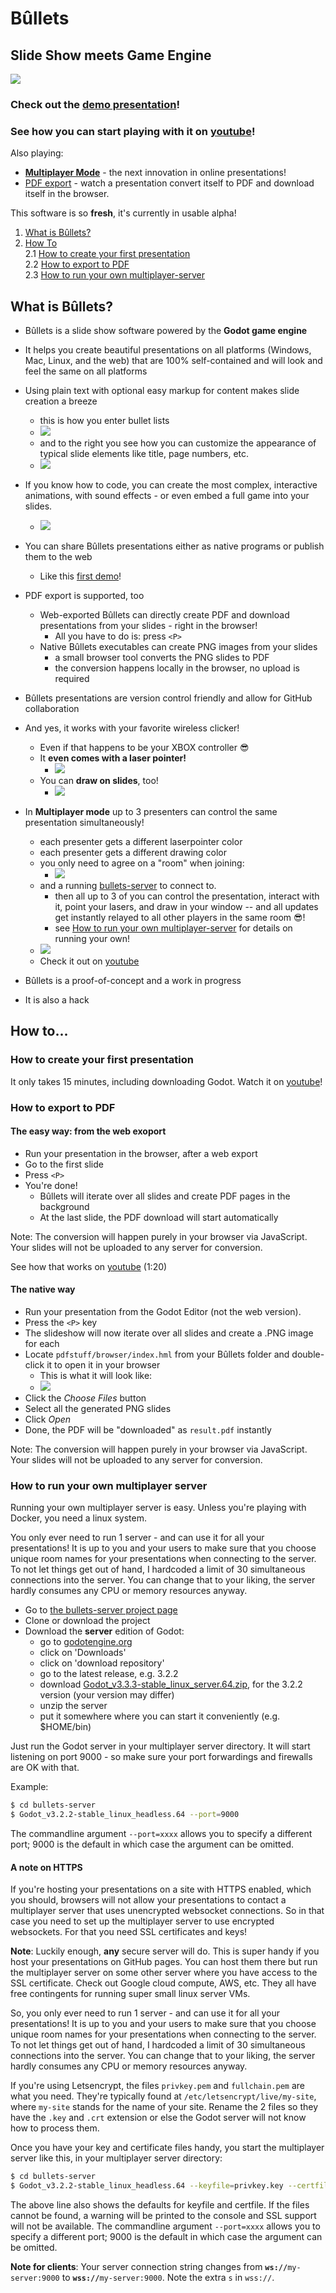 # Bûllets

## Slide Show meets Game Engine

![](docs/bullets-start.png)

### Check out the [demo presentation](https://renerocksai.github.io/bullets/bullets.html)!

### See how you can start playing with it on [youtube](https://www.youtube.com/watch?v=PSlo6nRRmZM)! 
Also playing: 
- [**Multiplayer Mode**](https://youtu.be/Z10a3eewbVU) - the next innovation in online presentations!
- [PDF export](https://youtu.be/PikFFpMJDkg) - watch a presentation convert itself to PDF and download itself in the browser.

This software is so **fresh**, it's currently in usable alpha!

1. [What is Bûllets?](#what-is-bûllets)
2. [How To](#how-to)  
2.1 [How to create your first presentation](#how-to-create-your-first-presentation)  
2.2 [How to export to PDF](#how-to-export-to-pdf)  
2.3 [How to run your own multiplayer-server](#how-to-run-your-own-multiplayer-server)

## What is Bûllets? 

- Bûllets is a slide show software powered by the 
    **Godot game engine**

- It helps you create beautiful presentations on all 
    platforms (Windows, Mac, Linux, and the web) that are 100% 
    self-contained  and will look and feel the same on all 
    platforms

- Using plain text with optional easy markup for 
    content makes slide creation a breeze
    - this is how you enter bullet lists
    - ![](docs/edittext.png)
    - and to the right you see how you can customize the appearance of typical slide elements like title, page numbers, etc.
    - ![](Bullets/img/godotscr2.png)
- If you know how to code, you can create the most 
    complex, interactive animations, with sound effects -
    or even embed a full game into your slides.
    - ![](docs/gametime.png)

- You can share Bûllets presentations either as native 
    programs or publish them to the web
    - Like this [first demo](https://renerocksai.github.io/bullets/bullets.html)!

- PDF export is supported, too
    - Web-exported Bûllets can directly create PDF and download presentations from your slides - right in the browser!
        - All you have to do is: press `<P>`
    - Native Bûllets executables can create PNG images from your slides
        - a small browser tool converts the PNG slides to PDF
        - the conversion happens locally in the browser, no upload is required

- Bûllets presentations are version control friendly and 
    allow for GitHub collaboration

- And yes, it works with your favorite wireless clicker!
	- Even if that happens to be your  XBOX controller :sunglasses:
	- It **even comes with a laser pointer!**
	    - ![](docs/laserpoint.png)
	- You can **draw on slides**, too!
	    - ![](docs/drawmode.png)
- In **Multiplayer mode** up to 3 presenters can control the same presentation simultaneously!
	- each presenter gets a different laserpointer color
	- each presenter gets a different drawing color
	- you only need to agree on a "room" when joining:
	    - ![](Bullets/img/multi3.png)
	- and a running [bullets-server](https://github.com/renerocksai/bullets-server) to connect to. 
	    - then all up to 3 of you can control the presentation, interact with it, point your lasers, and draw in your window -- and all updates get instantly relayed to all other players in the same room :sunglasses:!
	    - see [How to run your own multiplayer-server](#how-to-run-your-own-multiplayer-server) for details on running your own!
	- ![](Bullets/img/trial.png)
	- Check it out on [youtube](https://youtu.be/Z10a3eewbVU)

- Bûllets is a proof-of-concept and a work in progress

- It is also a hack

## How to...

### How to create your first presentation
It only takes 15 minutes, including downloading Godot. Watch it on [youtube](https://www.youtube.com/watch?v=PSlo6nRRmZM)!

### How to export to PDF

#### The easy way: from the web exoport
- Run your presentation in the browser, after a web export
- Go to the first slide
- Press `<P>`
- You're done!
    - Bûllets will iterate over all slides and create PDF pages in the background
    - At the last slide, the PDF download will start automatically
    
Note: The conversion will happen purely in your browser via JavaScript. Your slides will not be uploaded to any server for conversion.

See how that works on [youtube](https://youtu.be/PikFFpMJDkg) (1:20)

#### The native way
- Run your presentation from the Godot Editor (not the web version).
- Press the `<P>` key
- The slideshow will now iterate over all slides and create a .PNG image for each
- Locate `pdfstuff/browser/index.hml` from your Bûllets folder and double-click it to open it in your browser
    - This is what it will look like:
    - ![](docs/convert.png)
- Click the _Choose Files_ button
- Select all the generated PNG slides
- Click _Open_
- Done, the PDF will be "downloaded" as `result.pdf` instantly

Note: The conversion will happen purely in your browser via JavaScript. Your slides will not be uploaded to any server for conversion.

### How to run your own multiplayer server

Running your own multiplayer server is easy. Unless you're playing with Docker, you need a linux system.

You only ever need to run 1 server - and can use it for all your presentations! It is up to you and your users to make sure that you choose unique room names for your presentations when connecting to the server. To not let things get out of hand, I hardcoded a limit of 30 simultaneous connections into the server. You can change that to your liking, the server hardly consumes any CPU or memory resources anyway.

- Go to [the bullets-server project page](https://github.com/renerocksai/bullets-server)
- Clone or download the project
- Download the **server** edition of Godot:
    - go to [godotengine.org](https://godotengine.org)
    - click on 'Downloads'
    - click on 'download repository'
    - go to the latest release, e.g. 3.2.2
    - download [Godot_v3.3.3-stable_linux_server.64.zip](https://downloads.tuxfamily.org/godotengine/3.2.2/Godot_v3.2.2-stable_linux_server.64.zip), for the 3.2.2 version (your version may differ)
    - unzip the server
    - put it somewhere where you can start it conveniently (e.g. $HOME/bin)

Just run the Godot server in your multiplayer server directory. It will start listening on port 9000 - so make sure your port forwardings and firewalls are OK with that.

Example:

```bash
$ cd bullets-server
$ Godot_v3.2.2-stable_linux_headless.64 --port=9000
```

The commandline argument `--port=xxxx` allows you to specify a different port; 9000 is the default in which case the argument can be omitted.


#### A note on HTTPS
If you're hosting your presentations on a site with HTTPS enabled, which you should, browsers will not allow your presentations to contact a multiplayer server that uses unencrypted websocket connections. So in that case you need to set up the multiplayer server to use encrypted websockets. For that you need SSL certificates and keys!

**Note**: Luckily enough, **any** secure server will do. This is super handy if you host your presentations on GitHub pages. You can host them there but run the multiplayer server on some other server where you have access to the SSL certificate. Check out Google cloud compute, AWS, etc. They all have free contingents for running super small linux server VMs.

So, you only ever need to run 1 server - and can use it for all your presentations! It is up to you and your users to make sure that you choose unique room names for your presentations when connecting to the server. To not let things get out of hand, I hardcoded a limit of 30 simultaneous connections into the server. You can change that to your liking, the server hardly consumes any CPU or memory resources anyway.

If you're using Letsencrypt, the files `privkey.pem` and `fullchain.pem` are what you need. They're typically found at `/etc/letsencrypt/live/my-site`, where `my-site` stands for the name of your site. Rename the 2 files so they have the `.key` and `.crt` extension or else the Godot server will not know how to process them.

Once you have your key and certificate files handy, you start the multiplayer server like this, in your multiplayer server directory:

```bash
$ cd bullets-server
$ Godot_v3.2.2-stable_linux_headless.64 --keyfile=privkey.key --certfile=fullchain.crt
```

The above line also shows the defaults for keyfile and certfile. If the files cannot be found, a warning will be printed to the console and SSL support will not be available. The commandline argument `--port=xxxx` allows you to specify a different port; 9000 is the default in which case the argument can be omitted.


**Note for clients**: Your server connection string changes from **`ws://`**`my-server:9000` to **`wss://`**`my-server:9000`. Note the extra `s` in `wss://`.
